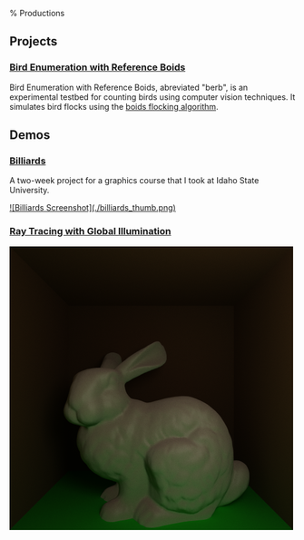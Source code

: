 % Productions

## Projects

### [Bird Enumeration with Reference Boids](./berb.html)
Bird Enumeration with Reference Boids, abreviated "berb", is an experimental
testbed for counting birds using computer vision techniques. It simulates bird
flocks using the [boids flocking algorithm](http://www.red3d.com/cwr/boids/).

<!--
### [Pigs In Blankets Live](./pib.html)
Pigs In Blankets Live is a Linux live CD/USB based on NixOS that enables easy
automated testing of different builds of the [Mesa 3D Graphics
Library](http://www.mesa3d.org/) against the [Pilgit OpenGL Graphics Testing
Framework](http://people.freedesktop.org/~nh/piglit/).
-->

<!--
### Shelltoy
Shelltoy is a utility similar to [Shadertoy](https://www.shadertoy.com/), and
even closer to [GLSL Sandbox](http://glslsandbox.com/). Shelltoy is a terminal
emulator for graphics programmers. Changes in code are displayed in realtime.
-->

## Demos

### [Billiards](./billiards/billiards.html)
A two-week project for a graphics course that I took at Idaho State University.

<a href="./billiards/billiards.html">
![Billiards Screenshot](./billiards_thumb.png)
</a>

### [Ray Tracing with Global Illumination](./rt/index.html)
![Stanford Bunny Screenshot](./rt/screenshots/StanfordBunny.png)

